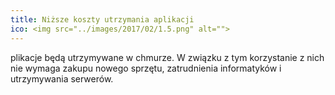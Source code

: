 ```yaml
---
title: Niższe koszty utrzymania aplikacji
ico: <img src="../images/2017/02/1.5.png" alt="">
---
```

plikacje będą utrzymywane w chmurze. W&nbsp;związku z tym korzystanie z nich nie wymaga zakupu nowego sprzętu, zatrudnienia informatyków i utrzymywania serwerów.
